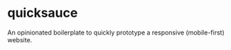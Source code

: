 quicksauce
==========

An opinionated boilerplate to quickly prototype a responsive (mobile-first) website. 
